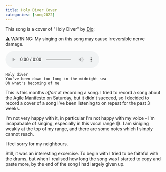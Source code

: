 ```yaml
--- 
title: Holy Diver Cover
categories: [song2022]
---
```


This song is a cover of "Holy Diver" by [Dio](https://en.wikipedia.org/wiki/Holy_Diver):

⚠ WARNING: My singing on this song may cause irreversible nerve damage.

<audio controls src="/audio/holydiver.mp3">If you can read this, then your
browser doesn't playback audio, <a href="/audio/fansong.mp3">Download</a></audio>

```
Holy diver
You've been down too long in the midnight sea
Oh what's becoming of me
```

This is this months _effort_ at recording a song. I tried to record a song
about the [Agile Manifesto](https://agilemanifesto.org/) on Saturday, but it
didn't succeed, so I decided to record a cover of a song I've been listening
to on repeat for the past 3 weeks.

I'm not very happy with it, in particular I'm not happy with my voice - I'm
incapabable of singing, especially in this vocal range 😅. I am siniging
weakly at the top of my range, and there are some notes which I simply cannot
reach.

I feel sorry for my neighbours.

Still, it was an interesting excercise. To begin with I tried to be faithful
with the drums, but when I realised how long the song was I started to copy
and paste more, by the end of the song I had largely given up.

